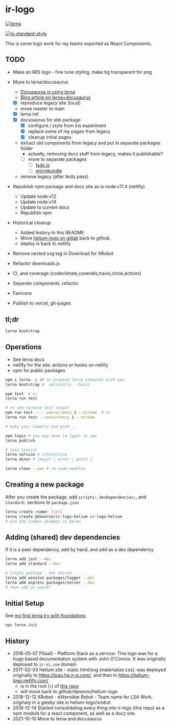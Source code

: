 # ir-logo

<!-- Badges -->

[![lerna](https://img.shields.io/badge/maintained%20with-lerna-cc00ff.svg)](https://lernajs.io/)

[![js-standard-style](https://img.shields.io/badge/code%20style-standard-brightgreen.svg)](http://standardjs.com)

This is some logo work for my teams exported as React Components.

## TODO

- Make an IRIS logo - fine tune styling, make bg transparent for png
- Move to lerna/docusaurus

  - [Docusaurus is using lerna](https://docusaurus.io/blog/2019/12/30/docusaurus-2019-recap)
  - [Blog article pn lerna+docusaurus](https://morioh.com/p/0ce1f859accb)
  - [x] reproduce legacy site (local)
  - move master to main
  - [x] lerna init
  - [x] docusaurus for site package
    - [x] configure / style from iris experiment
    - [x] replace some of my pages from legacy
    - [x] cleanup initial pages
  - extract old components from legacy and put in separate packages folder
    - actually, removing docz stuff from legacy, makes it publishable?
    - [ ] move to separate packages
      - [ ] [tsdx.io](https://tsdx.io)
      - [ ] [microbundle](https://github.com/developit/microbundle)
  - remove legacy (after tests pass)

- Republish npm package and docz site as is node:v11.4 (netlify)
  - Update node:v12
  - Update node:v14
  - Update to current docz
  - Republish npm
- Historical cleanup
  - Added history to this README
  - Move [helium-logo on gitlab](https://gitlab.com/daneroo/helium-xrobot-logo) back to github.
  - deploy is back to netlify
- Remove nested svg tag in Download for XRobot
- Refactor downloads.js
- CI, and coverage (codeclimate,coveralls,travis,circle,actions)
- Separate components, refactor
- Favicons
- Publish to vercel, gh-pages

## tl;dr

```bash
lerna bootstrap
```

## Operations

- See lerna docs
- netlify for the site: actions or hooks on netlify
- npm for public packages

```bash
npm i lerna -g ## or prepend lerna commands with npx
lerna bootstrap #  optionally --hoist

npm test  # or
lerna run test

# to see verbose test output
npm run test -- --concurrency 1 --stream  # or
lerna run test --concurrency 1 --stream

# make your commits and push...

npm login # you may have to login to npm
lerna publish

# less typical
lerna version # interactive
lerna minor # [major | minor | patch ]

lerna clean --yes # rm node_modules
```

## Creating a new package

After you create the package, add `scripts:`, `devDependencies:`, and `standard:`
sections to `package.json`

```bash
lerna create <name> [loc]
lerna create @daneroo/ir-logo-helium ir-logo-helium
# and add common devDeps as below
```

## Adding (shared) dev dependencies

If it is a peer dependency, add by hand, and add as a dev dependency

```bash
lerna add jest --dev
lerna add standard --dev

# single package - not shared
lerna add winston packages/logger --dev
lerna add express packages/server --dev
# then add as peerD?
```

## Initial Setup

See [my first lerna try with foundations](https://github.com/daneroo/foundations)

```bash
npx lerna init
```

## History

- 2016-05-07 PSaaS - Platform Stack as a service: This logo was for a hugo based documentation system with John O'Connor. It was originally deployed to `ir-si.com` domain
- 2017-02-03 Helium site - static html/svg (materialize.css): was deployed originally to <https://logo.he.ir-si.com/>, and then to <https://helium-logo.netlify.com/>
  - is in the root (`\`) of [this repo](https://gitlab.com/daneroo/helium-xrobot-logo)
  - will move back to github/daneroo/helium-logo
- 2018-12-12 XRobot - eXtensible Robot - Team name for LSA Work. originaly in a gatsby site in helium-logo/xrobot
- 2018-12-14 Started consolidating every thing into ir-logo (this repo) as a npm module for a react component, as well as a docz site.
- 2021-10-10 Move to lerna and docusaurus
